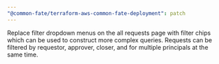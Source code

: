 ```yaml
---
"@common-fate/terraform-aws-common-fate-deployment": patch
---
```


Replace filter dropdown menus on the all requests page with filter chips which can be used to construct more complex queries. Requests can be filtered by requestor, approver, closer, and for multiple principals at the same time.
